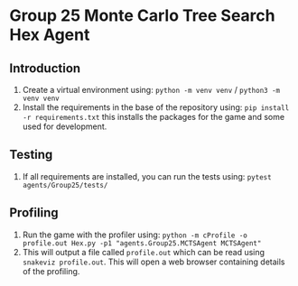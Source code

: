 # Group 25 Monte Carlo Tree Search Hex Agent

## Introduction
1. Create a virtual environment using:
`python -m venv venv` / `python3 -m venv venv`
2. Install the requirements in the base of the repository using:
`pip install -r requirements.txt` this installs the packages for the game and some used for development.

## Testing
1. If all requirements are installed, you can run the tests using:
`pytest agents/Group25/tests/`

## Profiling
1. Run the game with the profiler using: `python -m cProfile -o profile.out Hex.py -p1 "agents.Group25.MCTSAgent MCTSAgent"`
2. This will output a file called `profile.out` which can be read using `snakeviz profile.out`. This will open a web browser containing details of the profiling.
